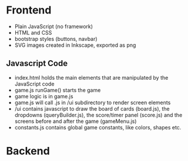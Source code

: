 # Frontend
- Plain JavaScript (no framework)
- HTML and CSS
- bootstrap styles (buttons, navbar)
- SVG images created in Inkscape, exported as png

## Javascript Code
- index.html holds the main elements that are manipulated by the JavaScript code
- game.js runGame() starts the game
- game logic is in game.js
- game.js will call .js in /ui subdirectory to render screen elements
- /ui contains javascript to draw the board of cards (board.js), the dropdowns (queryBuilder.js), the score/timer panel (score.js) and the screens before and after the game (gameMenu.js)
- constants.js contains global game constants, like colors, shapes etc.

# Backend
